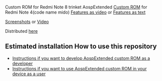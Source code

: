 

Custom ROM for Redmi Note 8
trinket
AospExtended [Custom ROM](https://beebom.com/best-custom-roms-android-phones/) for Redmi Note 4(code name mido)
[Features as video](https://www.youtube.com/watch?v=KuQ9jIVmOXY) or [Features as text](https://forum.xda-developers.com/t/rom-11-0-aospextended-rom-v8-0-unofficial-surya.4202905/)

[Screenshots](https://t.me/Apon77Mido/5270) or [Video](https://www.youtube.com/watch?v=KuQ9jIVmOXY)

Distributed [here](https://t.me/rn4downloads/4885)

Estimated installation
How to use this repository 
----------------
* [Instructions if you want to develop AospExtended custom ROM as a developer](https://github.com/Apon77/mido-AospExtended-Apon77/blob/main/Instructions%20for%20developers.md)
* [Instructions if you want to use AospExtended custom ROM in your device as a user](https://github.com/Apon77/mido-AospExtended-Apon77/blob/main/Instructions%20for%20users.md)


